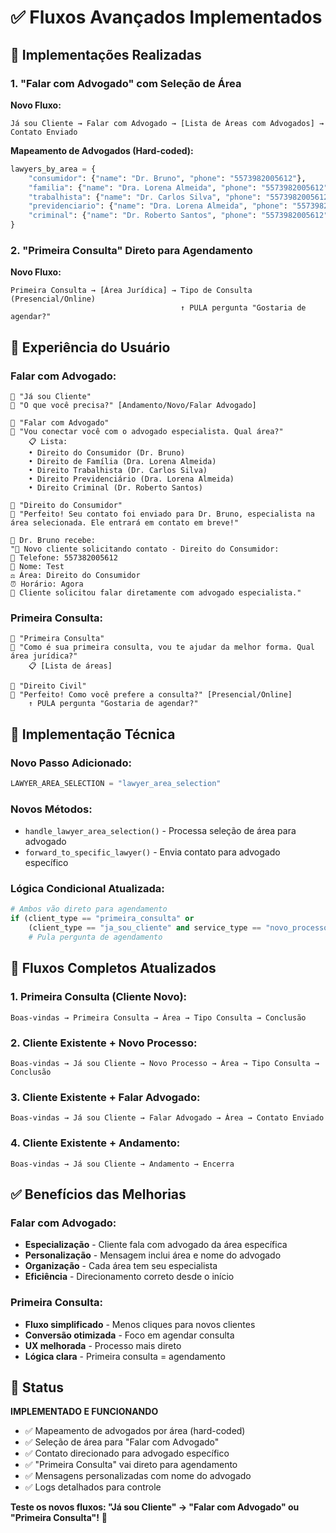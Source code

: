 # ✅ Fluxos Avançados Implementados

## 🎯 **Implementações Realizadas**

### 1. **"Falar com Advogado" com Seleção de Área**

**Novo Fluxo:**
```
Já sou Cliente → Falar com Advogado → [Lista de Áreas com Advogados] → Contato Enviado
```

**Mapeamento de Advogados (Hard-coded):**
```python
lawyers_by_area = {
    "consumidor": {"name": "Dr. Bruno", "phone": "5573982005612"},
    "familia": {"name": "Dra. Lorena Almeida", "phone": "5573982005612"},
    "trabalhista": {"name": "Dr. Carlos Silva", "phone": "5573982005612"},
    "previdenciario": {"name": "Dra. Lorena Almeida", "phone": "5573982005612"},
    "criminal": {"name": "Dr. Roberto Santos", "phone": "5573982005612"}
}
```

### 2. **"Primeira Consulta" Direto para Agendamento**

**Novo Fluxo:**
```
Primeira Consulta → [Área Jurídica] → Tipo de Consulta (Presencial/Online)
                                      ↑ PULA pergunta "Gostaria de agendar?"
```

## 📱 **Experiência do Usuário**

### **Falar com Advogado:**
```
👤 "Já sou Cliente"
🤖 "O que você precisa?" [Andamento/Novo/Falar Advogado]

👤 "Falar com Advogado"
🤖 "Vou conectar você com o advogado especialista. Qual área?"
    📋 Lista:
    • Direito do Consumidor (Dr. Bruno)
    • Direito de Família (Dra. Lorena Almeida)
    • Direito Trabalhista (Dr. Carlos Silva)
    • Direito Previdenciário (Dra. Lorena Almeida)
    • Direito Criminal (Dr. Roberto Santos)

👤 "Direito do Consumidor"
🤖 "Perfeito! Seu contato foi enviado para Dr. Bruno, especialista na área selecionada. Ele entrará em contato em breve!"

📱 Dr. Bruno recebe:
"🔔 Novo cliente solicitando contato - Direito do Consumidor:
📱 Telefone: 557382005612
👤 Nome: Test
⚖️ Área: Direito do Consumidor
⏰ Horário: Agora
💬 Cliente solicitou falar diretamente com advogado especialista."
```

### **Primeira Consulta:**
```
👤 "Primeira Consulta"
🤖 "Como é sua primeira consulta, vou te ajudar da melhor forma. Qual área jurídica?"
    📋 [Lista de áreas]

👤 "Direito Civil"
🤖 "Perfeito! Como você prefere a consulta?" [Presencial/Online]
    ↑ PULA pergunta "Gostaria de agendar?"
```

## 🔧 **Implementação Técnica**

### **Novo Passo Adicionado:**
```python
LAWYER_AREA_SELECTION = "lawyer_area_selection"
```

### **Novos Métodos:**
- `handle_lawyer_area_selection()` - Processa seleção de área para advogado
- `forward_to_specific_lawyer()` - Envia contato para advogado específico

### **Lógica Condicional Atualizada:**
```python
# Ambos vão direto para agendamento
if (client_type == "primeira_consulta" or 
    (client_type == "ja_sou_cliente" and service_type == "novo_processo")):
    # Pula pergunta de agendamento
```

## 🎯 **Fluxos Completos Atualizados**

### **1. Primeira Consulta (Cliente Novo):**
```
Boas-vindas → Primeira Consulta → Área → Tipo Consulta → Conclusão
```

### **2. Cliente Existente + Novo Processo:**
```
Boas-vindas → Já sou Cliente → Novo Processo → Área → Tipo Consulta → Conclusão
```

### **3. Cliente Existente + Falar Advogado:**
```
Boas-vindas → Já sou Cliente → Falar Advogado → Área → Contato Enviado
```

### **4. Cliente Existente + Andamento:**
```
Boas-vindas → Já sou Cliente → Andamento → Encerra
```

## ✅ **Benefícios das Melhorias**

### **Falar com Advogado:**
- **Especialização** - Cliente fala com advogado da área específica
- **Personalização** - Mensagem inclui área e nome do advogado
- **Organização** - Cada área tem seu especialista
- **Eficiência** - Direcionamento correto desde o início

### **Primeira Consulta:**
- **Fluxo simplificado** - Menos cliques para novos clientes
- **Conversão otimizada** - Foco em agendar consulta
- **UX melhorada** - Processo mais direto
- **Lógica clara** - Primeira consulta = agendamento

## 🚀 **Status**

**IMPLEMENTADO E FUNCIONANDO**

- ✅ Mapeamento de advogados por área (hard-coded)
- ✅ Seleção de área para "Falar com Advogado"
- ✅ Contato direcionado para advogado específico
- ✅ "Primeira Consulta" vai direto para agendamento
- ✅ Mensagens personalizadas com nome do advogado
- ✅ Logs detalhados para controle

**Teste os novos fluxos: "Já sou Cliente" → "Falar com Advogado" ou "Primeira Consulta"!** 🚀